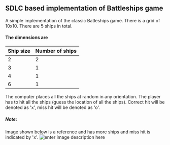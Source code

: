 ## SDLC based implementation of Battleships game
   
  A simple implementation of the classic Batleships game. There is a grid of 10x10. There are 5 ships in total.
#### The dimensions are
|Ship size  |Number of ships |
|-----------|----------------|
|2          |2               |
|3          |1               |
|4          |1               |
|6          |1               |
The computer places all the ships at random in any orientation. The player has to hit all the ships (guess the location of all the ships). Correct hit will be denoted as 'x', miss hit will be denoted as 'o'.
##### Note:
Image shown below is a reference and has more ships and miss hit is indicated by 'x'. 
   ![enter image description here](https://upload.wikimedia.org/wikipedia/commons/6/65/Battleship_game_board.svg?w=500&h=500&q=100)
